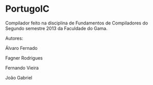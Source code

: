 PortugolC
=========

Compilador feito na disciplina de Fundamentos de Compiladores do Segundo semestre 2013 da Faculdade do Gama.


Autores:

Álvaro Fernado

Fagner Rodrigues

Fernando Vieira

João Gabriel
